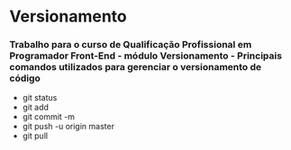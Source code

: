 # Versionamento
### Trabalho para o curso de Qualificação Profissional em Programador Front-End - módulo Versionamento - Principais comandos utilizados para gerenciar o versionamento de código

- git status
- git add
- git commit -m
- git push -u origin master
- git pull

